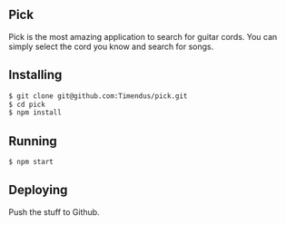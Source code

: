 ## Pick

Pick is the most amazing application to search for guitar cords. You can simply select the cord you know and search for songs.

## Installing

```bash
$ git clone git@github.com:Timendus/pick.git
$ cd pick
$ npm install
```

## Running

```bash
$ npm start
```

## Deploying

Push the stuff to Github.

